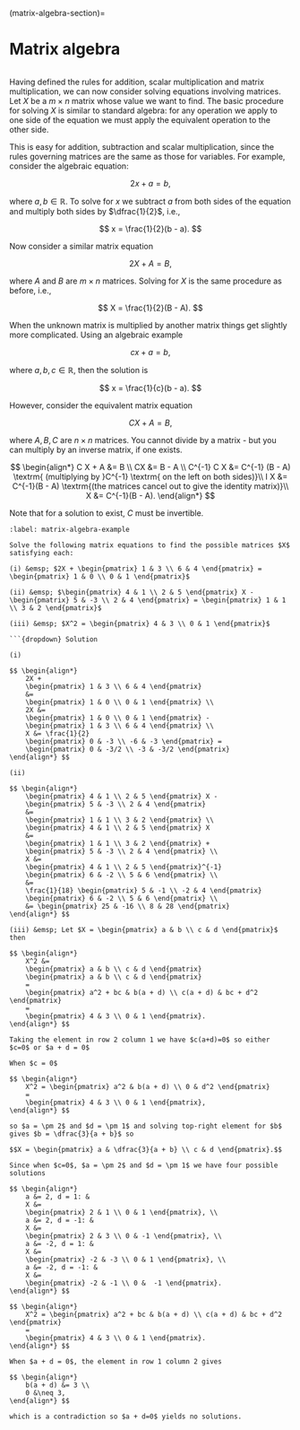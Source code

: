 (matrix-algebra-section)=

# Matrix algebra

```{index} Matrix ; algebra
```

Having defined the rules for addition, scalar multiplication and matrix multiplication, we can now consider solving equations involving matrices. Let $X$ be a $m \times n$ matrix whose value we want to find. The basic procedure for solving $X$ is similar to standard algebra: for any operation we apply to one side of the equation we must apply the equivalent operation to the other side.

This is easy for addition, subtraction and scalar multiplication, since the rules governing matrices are the same as those for variables. For example, consider the algebraic equation:

$$ 2x + a = b, $$

where $a, b \in \mathbb{R}$. To solve for $x$ we subtract $a$ from both sides of the equation and multiply both sides by $\dfrac{1}{2}$, i.e.,

$$ x = \frac{1}{2}(b - a). $$

Now consider a similar matrix equation

$$ 2 X + A = B, $$

where $A$ and $B$ are $m \times n$ matrices. Solving for $X$ is the same procedure as before, i.e.,

$$ X = \frac{1}{2}(B - A). $$

When the unknown matrix is multiplied by another matrix things get slightly more complicated. Using an algebraic example

$$ c x + a = b, $$

where $a,b,c \in \mathbb{R}$, then the solution is

$$ x = \frac{1}{c}(b - a). $$

However, consider the equivalent matrix equation

$$ C X + A = B, $$

where $A, B, C$ are $n \times n$ matrices. You cannot divide by a matrix - but you can multiply by an inverse matrix, if one exists.

$$ \begin{align*}
    C X + A &= B \\
    CX &= B - A \\
    C^{-1} C X &= C^{-1} (B - A) \textrm{ (multiplying by }C^{-1} \textrm{ on the left on both sides)}\\
    I X &= C^{-1}(B - A) \textrm{(the matrices cancel out to give the identity matrix)}\\
    X &= C^{-1}(B - A).
\end{align*} $$

Note that for a solution to exist, $C$ must be invertible.

```{prf:example}
:label: matrix-algebra-example

Solve the following matrix equations to find the possible matrices $X$ satisfying each:

(i) &emsp; $2X + \begin{pmatrix} 1 & 3 \\ 6 & 4 \end{pmatrix} = \begin{pmatrix} 1 & 0 \\ 0 & 1 \end{pmatrix}$

(ii) &emsp; $\begin{pmatrix} 4 & 1 \\ 2 & 5 \end{pmatrix} X - \begin{pmatrix} 5 & -3 \\ 2 & 4 \end{pmatrix} = \begin{pmatrix} 1 & 1 \\ 3 & 2 \end{pmatrix}$

(iii) &emsp; $X^2 = \begin{pmatrix} 4 & 3 \\ 0 & 1 \end{pmatrix}$

```{dropdown} Solution

(i)

$$ \begin{align*}
    2X +
    \begin{pmatrix} 1 & 3 \\ 6 & 4 \end{pmatrix}
    &=
    \begin{pmatrix} 1 & 0 \\ 0 & 1 \end{pmatrix} \\
    2X &=
    \begin{pmatrix} 1 & 0 \\ 0 & 1 \end{pmatrix} -
    \begin{pmatrix} 1 & 3 \\ 6 & 4 \end{pmatrix} \\
    X &= \frac{1}{2}
    \begin{pmatrix} 0 & -3 \\ -6 & -3 \end{pmatrix} =
    \begin{pmatrix} 0 & -3/2 \\ -3 & -3/2 \end{pmatrix}
\end{align*} $$

(ii)

$$ \begin{align*}
    \begin{pmatrix} 4 & 1 \\ 2 & 5 \end{pmatrix} X -
    \begin{pmatrix} 5 & -3 \\ 2 & 4 \end{pmatrix}
    &=
    \begin{pmatrix} 1 & 1 \\ 3 & 2 \end{pmatrix} \\
    \begin{pmatrix} 4 & 1 \\ 2 & 5 \end{pmatrix} X
    &=
    \begin{pmatrix} 1 & 1 \\ 3 & 2 \end{pmatrix} +
    \begin{pmatrix} 5 & -3 \\ 2 & 4 \end{pmatrix} \\
    X &=
    \begin{pmatrix} 4 & 1 \\ 2 & 5 \end{pmatrix}^{-1}
    \begin{pmatrix} 6 & -2 \\ 5 & 6 \end{pmatrix} \\
    &=
    \frac{1}{18} \begin{pmatrix} 5 & -1 \\ -2 & 4 \end{pmatrix}
    \begin{pmatrix} 6 & -2 \\ 5 & 6 \end{pmatrix} \\
    &= \begin{pmatrix} 25 & -16 \\ 8 & 28 \end{pmatrix}
\end{align*} $$

(iii) &emsp; Let $X = \begin{pmatrix} a & b \\ c & d \end{pmatrix}$ then

$$ \begin{align*}
    X^2 &=
    \begin{pmatrix} a & b \\ c & d \end{pmatrix}
    \begin{pmatrix} a & b \\ c & d \end{pmatrix}
    =
    \begin{pmatrix} a^2 + bc & b(a + d) \\ c(a + d) & bc + d^2 \end{pmatrix}
    =
    \begin{pmatrix} 4 & 3 \\ 0 & 1 \end{pmatrix}.
\end{align*} $$

Taking the element in row 2 column 1 we have $c(a+d)=0$ so either $c=0$ or $a + d = 0$

When $c = 0$

$$ \begin{align*}
    X^2 = \begin{pmatrix} a^2 & b(a + d) \\ 0 & d^2 \end{pmatrix}
    =
    \begin{pmatrix} 4 & 3 \\ 0 & 1 \end{pmatrix},
\end{align*} $$

so $a = \pm 2$ and $d = \pm 1$ and solving top-right element for $b$ gives $b = \dfrac{3}{a + b}$ so

$$X = \begin{pmatrix} a & \dfrac{3}{a + b} \\ c & d \end{pmatrix}.$$

Since when $c=0$, $a = \pm 2$ and $d = \pm 1$ we have four possible solutions

$$ \begin{align*}
    a &= 2, d = 1: &
    X &= 
    \begin{pmatrix} 2 & 1 \\ 0 & 1 \end{pmatrix}, \\
    a &= 2, d = -1: &
    X &=
    \begin{pmatrix} 2 & 3 \\ 0 & -1 \end{pmatrix}, \\
    a &= -2, d = 1: &
    X &=
    \begin{pmatrix} -2 & -3 \\ 0 & 1 \end{pmatrix}, \\
    a &= -2, d = -1: &
    X &=
    \begin{pmatrix} -2 & -1 \\ 0 &  -1 \end{pmatrix}.
\end{align*} $$

$$ \begin{align*}
    X^2 = \begin{pmatrix} a^2 + bc & b(a + d) \\ c(a + d) & bc + d^2 \end{pmatrix}
    =
    \begin{pmatrix} 4 & 3 \\ 0 & 1 \end{pmatrix}.
\end{align*} $$

When $a + d = 0$, the element in row 1 column 2 gives

$$ \begin{align*}
    b(a + d) &= 3 \\
    0 &\neq 3,
\end{align*} $$

which is a contradiction so $a + d=0$ yields no solutions.

```

